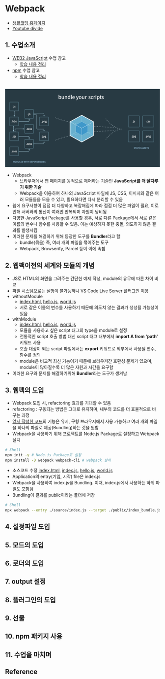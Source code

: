 # Webpack

- [생활코딩 홈페이지](https://opentutorials.org/module/4566)
- [Youtube divide](https://www.youtube.com/playlist?list=PLuHgQVnccGMChcT9IKopFDoAIoTA-03DA)

## 1. 수업소개
- [WEB2 JavaScript](https://opentutorials.org/module/3180) 수업 참고
  - [학습 내용 정리](./JavaScriptOpentutorials.md)
- [npm](https://opentutorials.org/module/4044) 수업 참고
  - [학습 내용 정리](./npm.md)

<br>![concept](Image/Webpack/concept.png)<br>

- Webpack 
  - 브라우저에서 웹 페이지를 동적으로 제어하는 기술인 **JavaScript를 더 잘다루기 위한 기술**
  - Webpack을 이용하여 하나의 JavaScript 파일에 JS, CSS, 이미지와 같은 여러 모듈들을 모을 수 있고, 필요하다면 다시 분리할 수 있음
- 웹에 요구사항이 점점 더 다양하고 복잡해짐에 따라 점점 더 많은 파일이 필요, 이로 인해 서버와의 통신이 여러번 반복되며 자원이 낭비됨
- 다양한 JavaScript Package를 사용할 경우, 서로 다른 Package에서 서로 같은 이름의 변수나 함수를 사용할 수 있음. 이는 예상하지 못한 충돌, 의도하지 않은 결과를 발생시킴
- 이러한 문제를 해결하기 위해 등장한 도구를 **Bundler**라고 함
  - bundle(묶음) 즉, 여러 개의 파일을 묶어주는 도구
  - Webpack, Browserify, Parcel 등이 이에 속함

## 2. 웹팩이전의 세계와 모듈의 개념
- JS로 HTML의 화면을 그려주는 간단한 예제 작성, module의 유무에 따른 차이 비교
- 파일 시스템으로는 실행이 불가능하니 VS Code Live Server 플러그인 이용
- withoutModule
  - [index.html](PracticeSource/Webpack/withoutModule/index.html), [hello.js](PracticeSource/Webpack/withoutModule/source/hello.js), [world.js](PracticeSource/Webpack/withoutModule/source/world.js)
  - 서로 같은 이름의 변수를 사용하기 때문에 의도치 않는 결과가 생성될 가능성이 있음
- withModule
  - [index.html](PracticeSource/Webpack/withModule/index.html), [hello.js](PracticeSource/Webpack/withModule/source/hello.js), [world.js](PracticeSource/Webpack/withModule/source/world.js)
  - 모듈을 사용하고 싶은 script 태그의 type을 module로 설정
  - 전통적인 script 호출 방법 대신 script 태그 내부에서 **import A from 'path'** 키워드 사용
  - 호출 대상이 되는 script 파일에서는 **export** 키워드로 외부에서 사용될 변수, 함수를 정의
  - module은 비교적 최신 기능이기 때문에 브라우저간 호환성 문제가 있으며, module이 많아질수록 더 많은 자원과 시간을 요구함
- 이러한 요구와 문제를 해결하기위해 **Bundler**라는 도구가 생겨남

## 3. 웹팩의 도입
- Webpack 도입 시, refactoring 효과를 기대할 수 있음
- refactoring : 구동되는 방법은 그대로 유지하며, 내부의 코드를 더 효율적으로 바꾸는 과정
- [앞서 작성한 코드](PracticeSource/Webpack/withModule/index.html)의 기능은 유지, 구형 브라우저에서 사용 가능하고 여러 개의 파일을 하나의 파일로 제공(Bundling)하는 것을 원함
- Webpack을 사용하기 위해 프로젝트를 Node.js Package로 설정하고 Webpack 설치
```sh
# Shell
npm init -y # Node.js Package로 설정
npm install -D webpack webpack-cli # webpack 설치
```
- 소스코드 수정 [index.html](PracticeSource/Webpack/startWebpack/index.html), [index.js](PracticeSource/Webpack/startWebpack/source/index.js), [hello.js](PracticeSource/Webpack/startWebpack/source/hello.js), [world.js](PracticeSource/Webpack/startWebpack/source/world.js)
- Application의 entry(기입, 시작) file은 index.js
- Webpack을 사용하여 index.js을 Bundling. 이때, index.js에서 사용하는 하위 파일도 포함됨
- Bundling이 결과를 public이라는 폴더에 저장
```sh
# Shell
npx webpack --entry ./source/index.js --target ./public/index_bundle.js
```

## 4. 설정파일 도입
## 5. 모드의 도입
## 6. 로더의 도입
## 7. output 설정
## 8. 플러그인의 도입
## 9. 선물
## 10. npm 패키지 사용
## 11. 수업을 마치며
## Reference